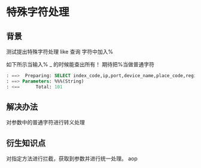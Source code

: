 # 特殊字符处理

## 背景
测试提出特殊字符处理
like 查询 字符中加入%

如下所示当输入% _ 的时候能查出所有！
期待把%当做普通字符
```sql
: ==>  Preparing: SELECT index_code,ip,port,device_name,place_code,region_code,capability,create_time,update_time,version FROM device WHERE (device_name LIKE ?)
: ==> Parameters: %%%(String)
: <==      Total: 101
```


## 解决办法
对参数中的普通字符进行转义处理

## 衍生知识点

对指定方法进行拦截，获取到参数并进行统一处理。
aop



